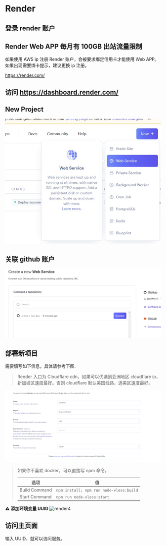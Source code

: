 # Render

## 登录 render 账户

## Render Web APP 每月有 100GB 出站流量限制

如果使用 AWS ip 注册 Render 账户，会被要求绑定信用卡才能使用 Web APP。如果出现需要绑卡提示，建议更换 ip 注册。

https://render.com/

## 访问 https://dashboard.render.com/

## New Project

![render1](../public/render1.jpg)

## 关联 github 账户

![render2](../public/render2.jpg)

## 部署新项目

需要填写如下信息，具体请参考下图.

> Render 入口为 Cloudflare cdn，如果可以优选到亚洲地区 cloudflare ip，新加坡区速度最好。否则 cloudflare 默认美国线路，选美区速度最好。

![render3](../public/render3-1.png)

> 如果你不喜欢 docker，可以直接写 npm 命令。
>
> | 选项          | 值                                      |
> | ------------- | --------------------------------------- |
> | Build Command | `npm install; npm run node-vless:build` |
> | Start Command | `npm run node-vless:start`              |

**⚠️ 添加环境变量 UUID**
![render4](./render4-1.png)

## 访问主页面

输入 UUID，就可以访问服务。
